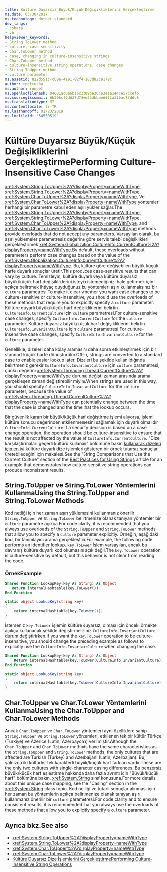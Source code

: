```yaml
---
title: Kültüre Duyarsız Büyük/Küçük Değişikliklerini Gerçekleştirme
ms.date: 03/30/2017
ms.technology: dotnet-standard
dev_langs:
- csharp
- vb
helpviewer_keywords:
- String.ToLower method
- culture, case sensitivity
- Char.ToLower method
- case, changing in culture-insensitive strings
- Char.ToUpper method
- culture-insensitive string operations, case changes
- String.ToUpper method
- culture parameter
ms.assetid: 822d551c-c69a-4191-82f4-183d82c9179c
author: rpetrusha
ms.author: ronpet
ms.openlocfilehash: 04601ac0e6b1bc3289be36ce3e1a144ce57ccefb
ms.sourcegitcommit: 6b308cf6d627d78ee36dbbae8972a310ac7fd6c8
ms.translationtype: MT
ms.contentlocale: tr-TR
ms.lasthandoff: 01/23/2019
ms.locfileid: "54550519"
---
```

# <a name="performing-culture-insensitive-case-changes"></a><span data-ttu-id="45697-102">Kültüre Duyarsız Büyük/Küçük Değişikliklerini Gerçekleştirme</span><span class="sxs-lookup"><span data-stu-id="45697-102">Performing Culture-Insensitive Case Changes</span></span>
<span data-ttu-id="45697-103"><xref:System.String.ToUpper%2A?displayProperty=nameWithType>, <xref:System.String.ToLower%2A?displayProperty=nameWithType>, <xref:System.Char.ToUpper%2A?displayProperty=nameWithType>, Ve <xref:System.Char.ToLower%2A?displayProperty=nameWithType> yöntemleri herhangi bir parametre kabul eden aşırı yükler sağlar.</span><span class="sxs-lookup"><span data-stu-id="45697-103">The <xref:System.String.ToUpper%2A?displayProperty=nameWithType>, <xref:System.String.ToLower%2A?displayProperty=nameWithType>, <xref:System.Char.ToUpper%2A?displayProperty=nameWithType>, and <xref:System.Char.ToLower%2A?displayProperty=nameWithType> methods provide overloads that do not accept any parameters.</span></span> <span data-ttu-id="45697-104">Varsayılan olarak, bu aşırı yüklemeler parametresiz değerine göre servis talebi değişiklikleri gerçekleştirmek <xref:System.Globalization.CultureInfo.CurrentCulture%2A?displayProperty=nameWithType>.</span><span class="sxs-lookup"><span data-stu-id="45697-104">By default, these overloads without parameters perform case changes based on the value of the <xref:System.Globalization.CultureInfo.CurrentCulture%2A?displayProperty=nameWithType>.</span></span> <span data-ttu-id="45697-105">Bu, kültüre göre değişebilen büyük küçük harfe duyarlı sonuçlar üretir.</span><span class="sxs-lookup"><span data-stu-id="45697-105">This produces case-sensitive results that can vary by culture.</span></span> <span data-ttu-id="45697-106">Temizleyin, kültüre duyarlı veya kültüre duyarsız büyük/küçük harf değişikliklerini isteyip istemediğinizi hale getirmek için açıkça belirtmek ihtiyaç duyduğunuz bu yöntemleri aşırı kullanmalısınız bir `culture` parametresi.</span><span class="sxs-lookup"><span data-stu-id="45697-106">To make it clear whether you want case changes to be culture-sensitive or culture-insensitive, you should use the overloads of these methods that require you to explicitly specify a `culture` parameter.</span></span> <span data-ttu-id="45697-107">Kültüre duyarlı büyük/küçük harf değişikliklerini belirtin `CultureInfo.CurrentCulture` için `culture` parametresi.</span><span class="sxs-lookup"><span data-stu-id="45697-107">For culture-sensitive case changes, specify `CultureInfo.CurrentCulture` for the `culture` parameter.</span></span> <span data-ttu-id="45697-108">Kültüre duyarsız büyük/küçük harf değişikliklerini belirtin `CultureInfo.InvariantCulture` için `culture` parametresi.</span><span class="sxs-lookup"><span data-stu-id="45697-108">For culture-insensitive case changes, specify `CultureInfo.InvariantCulture` for the `culture` parameter.</span></span>  
  
 <span data-ttu-id="45697-109">Genellikle, dizeleri daha kolay aramasını daha sonra etkinleştirmek için bir standart küçük harfe dönüştürülür.</span><span class="sxs-lookup"><span data-stu-id="45697-109">Often, strings are converted to a standard case to enable easier lookup later.</span></span> <span data-ttu-id="45697-110">Dizeleri bu şekilde kullanıldığında belirtmeniz gerekir `CultureInfo.InvariantCulture` için `culture` parametresi, çünkü değerini <xref:System.Threading.Thread.CurrentCulture%2A?displayProperty=nameWithType> durumu değişti zaman arasında arama gerçekleşen zaman değiştirebilir miyim.</span><span class="sxs-lookup"><span data-stu-id="45697-110">When strings are used in this way, you should specify `CultureInfo.InvariantCulture` for the `culture` parameter, because the value of <xref:System.Threading.Thread.CurrentCulture%2A?displayProperty=nameWithType> can potentially change between the time that the case is changed and the time that the lookup occurs.</span></span>  
  
 <span data-ttu-id="45697-111">Bir güvenlik kararı bir büyük/küçük harf değiştirme işlemi alıyorsa, işlemi kültüre sonucu değerinden etkilenmemesini sağlamak için duyarlı olmalıdır `CultureInfo.CurrentCulture`.</span><span class="sxs-lookup"><span data-stu-id="45697-111">If a security decision is based on a case change operation, the operation should be culture-insensitive to ensure that the result is not affected by the value of `CultureInfo.CurrentCulture`.</span></span> <span data-ttu-id="45697-112">"Dize karşılaştırmaları geçerli kültürü kullanan" bölümüne bakın [kullanarak dizeleri için en iyi](../../../docs/standard/base-types/best-practices-strings.md) kültüre duyarlı dize işlemleri gösteren bir örnek tutarsız sonuçlar üretebileceğini için makalesi.</span><span class="sxs-lookup"><span data-stu-id="45697-112">See the "String Comparisons that Use the Current Culture" section of the [Best Practices for Using Strings](../../../docs/standard/base-types/best-practices-strings.md) article for an example that demonstrates how culture-sensitive string operations can produce inconsistent results.</span></span>  
  
## <a name="using-the-stringtoupper-and-stringtolower-methods"></a><span data-ttu-id="45697-113">String.ToUpper ve String.ToLower Yöntemlerini Kullanma</span><span class="sxs-lookup"><span data-stu-id="45697-113">Using the String.ToUpper and String.ToLower Methods</span></span>  
 <span data-ttu-id="45697-114">Kod netliği için her zaman aşırı yüklemesini kullanmanız önerilir `String.ToUpper` ve `String.ToLower` belirtmenize olanak tanıyan yöntemler bir `culture` parametre açıkça.</span><span class="sxs-lookup"><span data-stu-id="45697-114">For code clarity, it is recommended that you always use overloads of the `String.ToUpper` and `String.ToLower` methods that allow you to specify a `culture` parameter explicitly.</span></span> <span data-ttu-id="45697-115">Örneğin, aşağıdaki kod, bir tanımlayıcı arama gerçekleştirir.</span><span class="sxs-lookup"><span data-stu-id="45697-115">For example, the following code performs an identifier lookup.</span></span> <span data-ttu-id="45697-116">`key.ToLower` İşlem varsayılan, ancak bu davranış kültüre duyarlı kod okumasını açık değil.</span><span class="sxs-lookup"><span data-stu-id="45697-116">The `key.ToLower` operation is culture-sensitive by default, but this behavior is not clear from reading the code.</span></span>  
  
### <a name="example"></a><span data-ttu-id="45697-117">Örnek</span><span class="sxs-lookup"><span data-stu-id="45697-117">Example</span></span>  
  
```vb  
Shared Function LookupKey(key As String) As Object  
   Return internalHashtable(key.ToLower())  
End Function  
```  
  
```csharp  
static object LookupKey(string key)   
{  
    return internalHashtable[key.ToLower()];  
}  
```  
  
 <span data-ttu-id="45697-118">İsterseniz `key.ToLower` işlemin kültüre duyarsız, olması için önceki örnekte açıkça kullanacak şekilde değiştirmelisiniz `CultureInfo.InvariantCulture` durum değiştirirken.</span><span class="sxs-lookup"><span data-stu-id="45697-118">If you want the `key.ToLower` operation to be culture-insensitive, you should change the preceding example as follows to explicitly use the `CultureInfo.InvariantCulture` when changing the case.</span></span>  
  
```vb  
Shared Function LookupKey(key As String) As Object  
    Return internalHashtable(key.ToLower(CultureInfo.InvariantCulture))  
End Function  
```  
  
```csharp  
static object LookupKey(string key)   
{  
    return internalHashtable[key.ToLower(CultureInfo.InvariantCulture)];  
}  
```  
  
## <a name="using-the-chartoupper-and-chartolower-methods"></a><span data-ttu-id="45697-119">Char.ToUpper ve Char.ToLower Yöntemlerini Kullanma</span><span class="sxs-lookup"><span data-stu-id="45697-119">Using the Char.ToUpper and Char.ToLower Methods</span></span>  
 <span data-ttu-id="45697-120">Ancak `Char.ToUpper` ve `Char.ToLower` yöntemleri aynı özelliklere sahip `String.ToUpper` ve `String.ToLower` yöntemleri, etkilenen tek bir kültür Türkçe (Türkiye) ve Azerice (Latin, Azerbaycan) verilmiştir.</span><span class="sxs-lookup"><span data-stu-id="45697-120">Although the `Char.ToUpper` and `Char.ToLower` methods have the same characteristics as the `String.ToUpper` and `String.ToLower` methods, the only cultures that are affected are Turkish (Turkey) and Azerbaijani (Latin, Azerbaijan).</span></span> <span data-ttu-id="45697-121">Bu, yalnızca iki kültürler tek karakterli büyük/küçük harf farkları vardır.</span><span class="sxs-lookup"><span data-stu-id="45697-121">These are the only two cultures with single-character casing differences.</span></span> <span data-ttu-id="45697-122">Bu benzersiz büyük/küçük harf eşleştirme hakkında daha fazla ayrıntı için "Büyük/küçük harf" bölümüne bakın. <xref:System.String> sınıf konusuna.</span><span class="sxs-lookup"><span data-stu-id="45697-122">For more details about this unique case mapping, see the "Casing" section in the <xref:System.String> class topic.</span></span> <span data-ttu-id="45697-123">Kod netliği ve tutarlı sonuçlar alınması için her zaman bu yöntemlerin açıkça belirtmenize olanak tanıyan aşırı kullanmanız önerilir bir `culture` parametresi.</span><span class="sxs-lookup"><span data-stu-id="45697-123">For code clarity and to ensure consistent results, it is recommended that you always use the overloads of these methods that allow you to explicitly specify a `culture` parameter.</span></span>  
  
## <a name="see-also"></a><span data-ttu-id="45697-124">Ayrıca bkz.</span><span class="sxs-lookup"><span data-stu-id="45697-124">See also</span></span>

- <xref:System.String.ToUpper%2A?displayProperty=nameWithType>
- <xref:System.String.ToLower%2A?displayProperty=nameWithType>
- <xref:System.Char.ToUpper%2A?displayProperty=nameWithType>
- <xref:System.Char.ToLower%2A?displayProperty=nameWithType>
- [<span data-ttu-id="45697-125">Kültüre Duyarsız Dize İşlemlerini Gerçekleştirme</span><span class="sxs-lookup"><span data-stu-id="45697-125">Performing Culture-Insensitive String Operations</span></span>](../../../docs/standard/globalization-localization/performing-culture-insensitive-string-operations.md)
